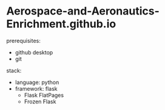 # Aerospace-and-Aeronautics-Enrichment.github.io
prerequisites:
  - github desktop
  - git

stack:
  - language: python
  - framework: flask
    - Flask FlatPages
    - Frozen Flask
